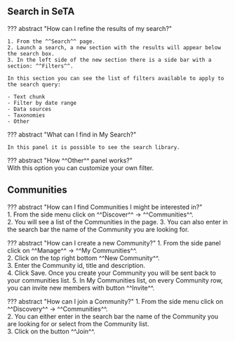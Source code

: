 ## Search in SeTA 

??? abstract "How can I refine the results of my search?" 
        
    1. From the ^^Search^^ page.  
    2. Launch a search, a new section with the results will appear below the search box.  
    3. In the left side of the new section there is a side bar with a section: ^^Filters^^. 

    In this section you can see the list of filters available to apply to the search query: 

    - Text chunk 
    - Filter by date range 
    - Data sources 
    - Taxonomies 
    - Other 

??? abstract "What can I find in My Search?" 
        
    In this panel it is possible to see the search library.

??? abstract "How ^^Other^^ panel works?"                     
    With this option you can customize your own filter.


## Communities 

??? abstract "How can I find Communities I might be interested in?"                
    1. From the side menu click on ^^Discover^^ -> ^^Communities^^.  
    2. You will see a list of the Communities in the page.
    3. You can also enter in the search bar the name of the Community you are looking for. 


??? abstract "How can I create a new Community?" 
    1. From the side panel click on ^^Manage^^ -> ^^My Communities^^.  
    2. Click on the top right bottom ^^New Community^^.  
    3. Enter the Community id, title and description.  
    4. Click Save. Once you create your Community you will be sent back to your communities list. 
    5. In My Communities list, on every Community row,  you can invite new members with button ^^Invite^^.


??? abstract "How can I join a Community?" 
    1. From the side menu click on ^^Discovery^^ -> ^^Communities^^.       
    2. You can either enter in the search bar the name of the Community you are looking for or select from the Community list.      
    3. Click on the button ^^Join^^.




 


